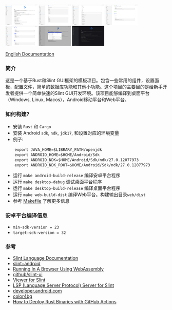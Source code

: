 <div style="display: flex, margin: 8px">
    <img src="./screenshot/1-cn.png" width="100"/>
    <img src="./screenshot/2-cn.png" width="100"/>
    <img src="./screenshot/3-cn.png" width="100"/>
    <img src="./screenshot/4-cn.png" width="100"/>
    <img src="./screenshot/5-cn.png" width="100"/>
    <img src="./screenshot/6-cn.png" width="100"/>
    <img src="./screenshot/7-cn.png" width="100"/>
</div>

[English Documentation](./README.md)

### 简介
这是一个基于Rust和Slint GUI框架的模板项目。包含一些常用的组件，设置面板，配置文件，简单的数据库功能和其他小功能。这个项目的主要目的是给新手开发者提供一个简单快速的Slint GUI开发环境。该项目能够编译到桌面平台（Windows, Linux, Macos），Android移动平台和Web平台。

### 如何构建?
- 安装 `Rust` 和 `Cargo`
- 安装 Android `sdk`, `ndk`, `jdk17`, 和设置对应的环境变量
- 例子:
```
    export JAVA_HOME=$LIBRARY_PATH/openjdk
    export ANDROID_HOME=$HOME/Android/Sdk
    export ANDROID_NDK=$HOME/Android/Sdk/ndk/27.0.12077973
    export ANDROID_NDK_ROOT=$HOME/Android/Sdk/ndk/27.0.12077973
```

- 运行 `make android-build-release` 编译安卓平台程序
- 运行 `make desktop-debug` 调试桌面平台程序
- 运行 `make desktop-build-release` 编译桌面平台程序
- 运行 `make web-build-dist` 编译Web平台。构建输出目录`web/dist`
- 参考 [Makefile](./Makefile) 了解更多信息

### 安卓平台编译信息
- `min-sdk-version = 23`
- `target-sdk-version = 32`

### 参考
- [Slint Language Documentation](https://slint-ui.com/releases/1.0.0/docs/slint/)
- [slint::android](https://snapshots.slint.dev/master/docs/rust/slint/android/#building-and-deploying)
- [Running In A Browser Using WebAssembly](https://releases.slint.dev/1.7.0/docs/slint/src/quickstart/running_in_a_browser)
- [github/slint-ui](https://github.com/slint-ui/slint)
- [Viewer for Slint](https://github.com/slint-ui/slint/tree/master/tools/viewer)
- [LSP (Language Server Protocol) Server for Slint](https://github.com/slint-ui/slint/tree/master/tools/lsp)
- [developer.android.com](https://developer.android.com/guide)
- [color4bg](https://www.color4bg.com/zh-hans/)
- [How to Deploy Rust Binaries with GitHub Actions](https://dzfrias.dev/blog/deploy-rust-cross-platform-github-actions/)
